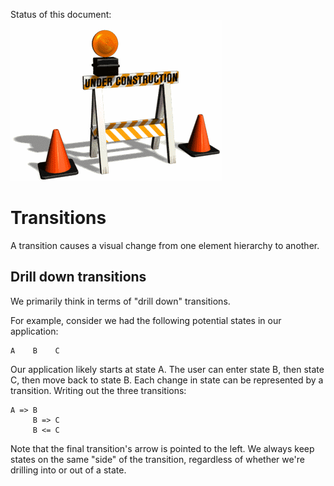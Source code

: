 Status of this document:
![](../_assets/under-construction-flashing-barracade-animation.gif)

# Transitions

A transition causes a visual change from one element hierarchy to another.

## Drill down transitions

We primarily think in terms of "drill down" transitions.

For example, consider we had the following potential states in our application:

    A    B    C

Our application likely starts at state A. The user can enter state B, then state C, then move back to state B. Each change in state can be represented by a transition. Writing out the three transitions:

    A => B
         B => C
         B <= C

Note that the final transition's arrow is pointed to the left. We always keep states on the same "side" of the transition, regardless of whether we're drilling into or out of a state.
